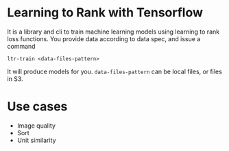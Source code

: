 # Learning to Rank with Tensorflow

It is a library and cli to train machine learning models using learning to rank loss functions. You provide data according to data spec, and issue a command

```
ltr-train <data-files-pattern>
```

It will produce models for you. `data-files-pattern` can be local files, or files in S3.

# Use cases

- Image quality
- Sort
- Unit similarity